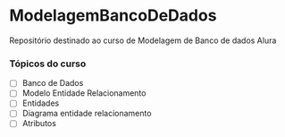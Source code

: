 # ModelagemBancoDeDados
Repositório destinado ao curso de Modelagem de Banco de dados Alura

### Tópicos do curso

- [ ] Banco de Dados
- [ ] Modelo Entidade Relacionamento
- [ ] Entidades
- [ ] Diagrama entidade relacionamento
- [ ] Atributos
